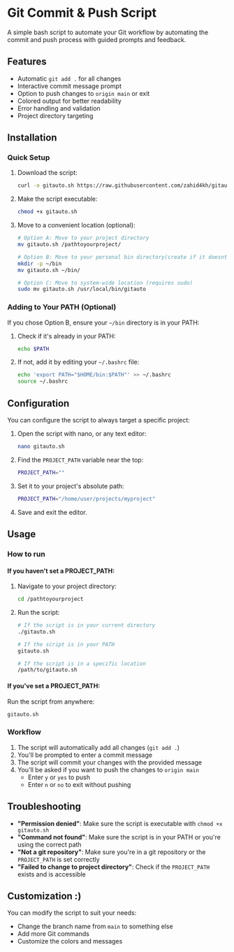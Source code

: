 # Git Commit & Push Script

A simple bash script to automate your Git workflow by automating the commit and push process with guided prompts and feedback.

## Features

- Automatic `git add .` for all changes
- Interactive commit message prompt
- Option to push changes to `origin main` or exit
- Colored output for better readability
- Error handling and validation
- Project directory targeting

## Installation

### Quick Setup

1. Download the script:
   
   ```bash
   curl -o gitauto.sh https://raw.githubusercontent.com/zahid4kh/gitauto/main/gitauto.sh
   ```

2. Make the script executable:
   
   ```bash
   chmod +x gitauto.sh
   ```

3. Move to a convenient location (optional):
   
   ```bash
   # Option A: Move to your project directory
   mv gitauto.sh /pathtoyourproject/
   
   # Option B: Move to your personal bin directory(create if it doesnt exist)
   mkdir -p ~/bin
   mv gitauto.sh ~/bin/
   
   # Option C: Move to system-wide location (requires sudo)
   sudo mv gitauto.sh /usr/local/bin/gitauto
   ```

### Adding to Your PATH (Optional)

If you chose Option B, ensure your `~/bin` directory is in your PATH:

1. Check if it's already in your PATH:
   
   ```bash
   echo $PATH
   ```

2. If not, add it by editing your `~/.bashrc` file:
   
   ```bash
   echo 'export PATH="$HOME/bin:$PATH"' >> ~/.bashrc
   source ~/.bashrc
   ```

## Configuration

You can configure the script to always target a specific project:

1. Open the script with nano, or any text editor:
   
   ```bash
   nano gitauto.sh
   ```

2. Find the `PROJECT_PATH` variable near the top:
   
   ```bash
   PROJECT_PATH=""
   ```

3. Set it to your project's absolute path:
   
   ```bash
   PROJECT_PATH="/home/user/projects/myproject"
   ```

4. Save and exit the editor.

## Usage

### How to run

#### If you haven't set a PROJECT_PATH:

1. Navigate to your project directory:
   
   ```bash
   cd /pathtoyourproject
   ```

2. Run the script:
   
   ```bash
   # If the script is in your current directory
   ./gitauto.sh
   
   # If the script is in your PATH
   gitauto.sh
   
   # If the script is in a specific location
   /path/to/gitauto.sh
   ```

#### If you've set a PROJECT_PATH:

Run the script from anywhere:

```bash
gitauto.sh
```

### Workflow

1. The script will automatically add all changes (`git add .`)
2. You'll be prompted to enter a commit message
3. The script will commit your changes with the provided message
4. You'll be asked if you want to push the changes to `origin main`
   - Enter `y` or `yes` to push
   - Enter `n` or `no` to exit without pushing

## Troubleshooting

- **"Permission denied"**: Make sure the script is executable with `chmod +x gitauto.sh`
- **"Command not found"**: Make sure the script is in your PATH or you're using the correct path
- **"Not a git repository"**: Make sure you're in a git repository or the `PROJECT_PATH` is set correctly
- **"Failed to change to project directory"**: Check if the `PROJECT_PATH` exists and is accessible

## Customization :)

You can modify the script to suit your needs:

- Change the branch name from `main` to something else
- Add more Git commands
- Customize the colors and messages
